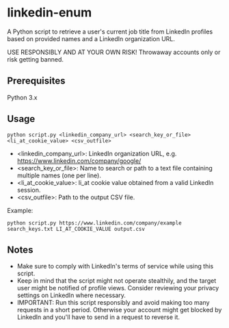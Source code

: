 # linkedin-enum

A Python script to retrieve a user's current job title from LinkedIn profiles based on provided names and a LinkedIn organization URL.

USE RESPONSIBLY AND AT YOUR OWN RISK! Throwaway accounts only or risk getting banned.

## Prerequisites
Python 3.x

## Usage

`python script.py <linkedin_company_url> <search_key_or_file> <li_at_cookie_value> <csv_outfile>`

- <linkedin_company_url>: LinkedIn organization URL, e.g. https://www.linkedin.com/company/google/
- <search_key_or_file>: Name to search or path to a text file containing multiple names (one per line).
- <li_at_cookie_value>: li_at cookie value obtained from a valid LinkedIn session.
- <csv_outfile>: Path to the output CSV file.

Example:

`python script.py https://www.linkedin.com/company/example search_keys.txt LI_AT_COOKIE_VALUE output.csv`

## Notes
- Make sure to comply with LinkedIn's terms of service while using this script.
- Keep in mind that the script might not operate stealthily, and the target user might be notified of profile views. Consider reviewing your privacy settings on LinkedIn where necessary.
- IMPORTANT: Run this script responsibly and avoid making too many requests in a short period. Otherwise your account might get blocked by LinkedIn and you'll have to send in a request to reverse it.
